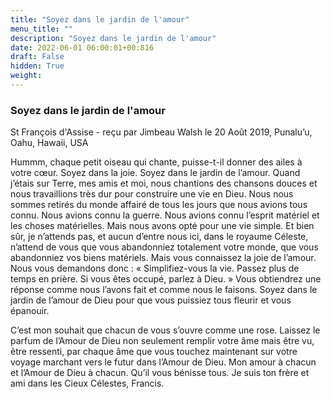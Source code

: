 ```yaml
---
title: "Soyez dans le jardin de l'amour"
menu_title: ""
description: "Soyez dans le jardin de l'amour"
date: 2022-06-01 06:00:01+00:816
draft: False
hidden: True
weight:
---
```

### Soyez dans le jardin de l'amour

St François d'Assise - reçu par Jimbeau Walsh le 20 Août 2019, Punalu’u, Oahu, Hawaii, USA

Hummm, chaque petit oiseau qui chante, puisse-t-il donner des ailes à votre cœur. Soyez dans la joie. Soyez dans le jardin de l’amour. Quand j’étais sur Terre, mes amis et moi, nous chantions des chansons douces et nous travaillions très dur pour construire une vie en Dieu. Nous nous sommes retirés du monde affairé de tous les jours que nous avions tous connu. Nous avions connu la guerre. Nous avions connu l’esprit matériel et les choses matérielles. Mais nous avons opté pour une vie simple. Et bien sûr, je n’attends pas, et aucun d’entre nous ici, dans le royaume Céleste, n’attend de vous que vous abandonniez totalement votre monde, que vous abandonniez vos biens matériels. Mais vous connaissez la joie de l’amour. Nous vous demandons donc : « Simplifiez-vous la vie. Passez plus de temps en prière. Si vous êtes occupé, parlez à Dieu. » Vous obtiendrez une réponse comme nous l’avons fait et comme nous le faisons. Soyez dans le jardin de l’amour de Dieu pour que vous puissiez tous fleurir et vous épanouir.

C’est mon souhait que chacun de vous s’ouvre comme une rose. Laissez le parfum de l’Amour de Dieu non seulement remplir votre âme mais être vu, être ressenti, par chaque âme que vous touchez maintenant sur votre voyage marchant vers le futur dans l’Amour de Dieu. Mon amour à chacun et l’Amour de Dieu à chacun. Qu’il vous bénisse tous. Je suis ton frère et ami dans les Cieux Célestes, Francis.



